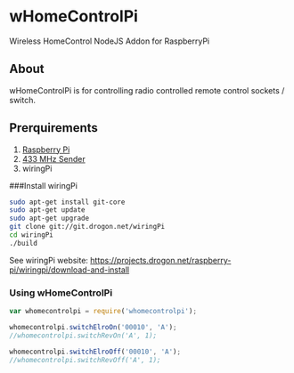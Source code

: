 wHomeControlPi
==============

Wireless HomeControl NodeJS Addon for RaspberryPi


## About

wHomeControlPi is for controlling radio controlled remote control sockets / switch.


## Prerquirements

 1. [Raspberry Pi](http://www.amazon.de/gp/product/B008PT4GGC/ref=as_li_ss_tl?ie=UTF8&camp=1638&creative=19454&creativeASIN=B008PT4GGC&linkCode=as2&tag=tommzieg-21)
 2. [433 MHz Sender](http://www.exp-tech.de/Shields/RF-Link-Transmitter-434MHz-WRL-10534.html)
 5. wiringPi


###Install wiringPi

`````bash
sudo apt-get install git-core
sudo apt-get update
sudo apt-get upgrade
git clone git://git.drogon.net/wiringPi
cd wiringPi
./build
`````
See wiringPi website: https://projects.drogon.net/raspberry-pi/wiringpi/download-and-install

### Using wHomeControlPi

`````javascript
var whomecontrolpi = require('whomecontrolpi');

whomecontrolpi.switchElroOn('00010', 'A');
//whomecontrolpi.switchRevOn('A', 1);

whomecontrolpi.switchElroOff('00010', 'A');
//whomecontrolpi.switchRevOff('A', 1);

`````
